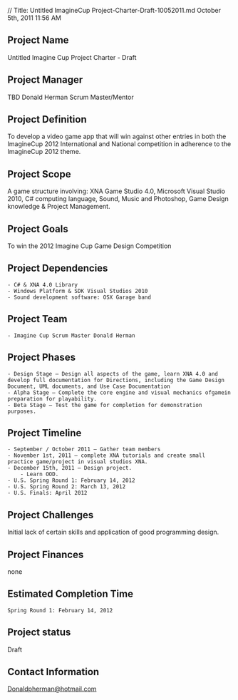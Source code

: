 // Title: Untitled ImagineCup Project-Charter-Draft-10052011.md
﻿October 5th, 2011 11:56 AM

## Project Name
Untitled Imagine Cup Project Charter - Draft

## Project Manager
TBD Donald Herman Scrum Master/Mentor

## Project Definition
To develop a video game app that will win against other entries in both the ImagineCup 2012 International and National competition in adherence to the ImagineCup 2012 theme.

## Project Scope
A game structure involving: XNA Game Studio 4.0, Microsoft Visual Studio 2010, C# computing language, Sound, Music and Photoshop, Game Design knowledge & Project Management.

## Project Goals
To win the 2012 Imagine Cup Game Design Competition

## Project Dependencies
	- C# & XNA 4.0 Library
	- Windows Platform & SDK Visual Studios 2010
	- Sound development software: OSX Garage band
## Project Team
	- Imagine Cup Scrum Master Donald Herman

## Project Phases
	- Design Stage – Design all aspects of the game, learn XNA 4.0 and develop full documentation for Directions, including the Game Design Document, UML documents, and Use Case Documentation
	- Alpha Stage – Complete the core engine and visual mechanics ofgamein preparation for playability.
	- Beta Stage – Test the game for completion for demonstration purposes.

## Project Timeline
	- September / October 2011 – Gather team members
	- November 1st, 2011 – complete XNA tutorials and create small practice game/project in visual studios XNA.
	- December 15th, 2011 – Design project.
		- Learn OOD.
	- U.S. Spring Round 1: February 14, 2012
	- U.S. Spring Round 2: March 13, 2012
	- U.S. Finals: April 2012

## Project Challenges
Initial lack of certain skills and application of good programming design.

## Project Finances
none

## Estimated Completion Time
	Spring Round 1: February 14, 2012
## Project status
Draft

## Contact Information
Donaldpherman@hotmail.com